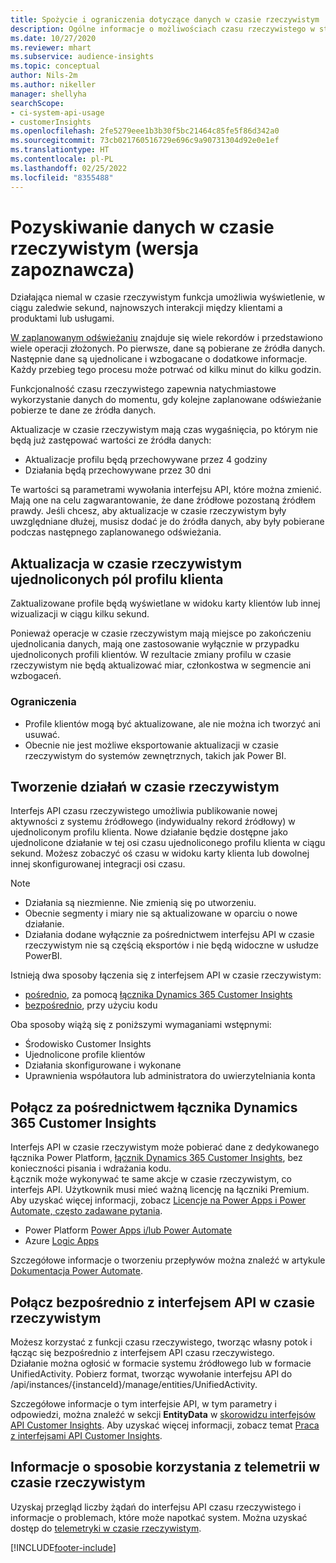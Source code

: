 ```yaml
---
title: Spożycie i ograniczenia dotyczące danych w czasie rzeczywistym
description: Ogólne informacje o możliwościach czasu rzeczywistego w statystykach odbiorców.
ms.date: 10/27/2020
ms.reviewer: mhart
ms.subservice: audience-insights
ms.topic: conceptual
author: Nils-2m
ms.author: nikeller
manager: shellyha
searchScope:
- ci-system-api-usage
- customerInsights
ms.openlocfilehash: 2fe5279eee1b3b30f5bc21464c85fe5f86d342a0
ms.sourcegitcommit: 73cb021760516729e696c9a90731304d92e0e1ef
ms.translationtype: HT
ms.contentlocale: pl-PL
ms.lasthandoff: 02/25/2022
ms.locfileid: "8355488"
---
```

# <a name="real-time-data-ingestion-preview"></a>Pozyskiwanie danych w czasie rzeczywistym (wersja zapoznawcza)

Działająca niemal w czasie rzeczywistym funkcja umożliwia wyświetlenie, w ciągu zaledwie sekund, najnowszych interakcji między klientami a produktami lub usługami.

[W zaplanowanym odświeżaniu](system.md#schedule-tab) znajduje się wiele rekordów i przedstawiono wiele operacji złożonych. Po pierwsze, dane są pobierane ze źródła danych. Następnie dane są ujednolicane i wzbogacane o dodatkowe informacje. Każdy przebieg tego procesu może potrwać od kilku minut do kilku godzin.

Funkcjonalność czasu rzeczywistego zapewnia natychmiastowe wykorzystanie danych do momentu, gdy kolejne zaplanowane odświeżanie pobierze te dane ze źródła danych.

Aktualizacje w czasie rzeczywistym mają czas wygaśnięcia, po którym nie będą już zastępować wartości ze źródła danych:

- Aktualizacje profilu będą przechowywane przez 4 godziny
- Działania będą przechowywane przez 30 dni

Te wartości są parametrami wywołania interfejsu API, które można zmienić. Mają one na celu zagwarantowanie, że dane źródłowe pozostaną źródłem prawdy. Jeśli chcesz, aby aktualizacje w czasie rzeczywistym były uwzględniane dłużej, musisz dodać je do źródła danych, aby były pobierane podczas następnego zaplanowanego odświeżania.

## <a name="real-time-update-of-the-unified-customer-profile-fields"></a>Aktualizacja w czasie rzeczywistym ujednoliconych pól profilu klienta

Zaktualizowane profile będą wyświetlane w widoku karty klientów lub innej wizualizacji w ciągu kilku sekund.

Ponieważ operacje w czasie rzeczywistym mają miejsce po zakończeniu ujednolicania danych, mają one zastosowanie wyłącznie w przypadku ujednoliconych profili klientów. W rezultacie zmiany profilu w czasie rzeczywistym nie będą aktualizować miar, członkostwa w segmencie ani wzbogaceń.

### <a name="limitations"></a>Ograniczenia

- Profile klientów mogą być aktualizowane, ale nie można ich tworzyć ani usuwać.
- Obecnie nie jest możliwe eksportowanie aktualizacji w czasie rzeczywistym do systemów zewnętrznych, takich jak Power BI.

## <a name="real-time-creation-of-activities"></a>Tworzenie działań w czasie rzeczywistym

Interfejs API czasu rzeczywistego umożliwia publikowanie nowej aktywności z systemu źródłowego (indywidualny rekord źródłowy) w ujednoliconym profilu klienta. Nowe działanie będzie dostępne jako ujednolicone działanie w tej osi czasu ujednoliconego profilu klienta w ciągu sekund. Możesz zobaczyć oś czasu w widoku karty klienta lub dowolnej innej skonfigurowanej integracji osi czasu.

> [!NOTE]
>
> - Działania są niezmienne. Nie zmienią się po utworzeniu.
> - Obecnie segmenty i miary nie są aktualizowane w oparciu o nowe działanie.
> - Działania dodane wyłącznie za pośrednictwem interfejsu API w czasie rzeczywistym nie są częścią eksportów i nie będą widoczne w usłudze PowerBI.

Istnieją dwa sposoby łączenia się z interfejsem API w czasie rzeczywistym:

- [pośrednio](#connect-via-the-dynamics-365-customer-insights-connector), za pomocą [łącznika Dynamics 365 Customer Insights](/connectors/customerinsights/)
- [bezpośrednio](#connect-directly-to-the-real-time-api), przy użyciu kodu

Oba sposoby wiążą się z poniższymi wymaganiami wstępnymi:

- Środowisko Customer Insights
- Ujednolicone profile klientów
- Działania skonfigurowane i wykonane
- Uprawnienia współautora lub administratora do uwierzytelniania konta

## <a name="connect-via-the-dynamics-365-customer-insights-connector"></a>Połącz za pośrednictwem łącznika Dynamics 365 Customer Insights

Interfejs API w czasie rzeczywistym może pobierać dane z dedykowanego łącznika Power Platform, [łącznik Dynamics 365 Customer Insights](/connectors/customerinsights/), bez konieczności pisania i wdrażania kodu.    
Łącznik może wykonywać te same akcje w czasie rzeczywistym, co interfejs API. Użytkownik musi mieć ważną licencję na łączniki Premium. Aby uzyskać więcej informacji, zobacz [Licencje na Power Apps i Power Automate, często zadawane pytania](/power-platform/admin/powerapps-flow-licensing-faq).

- Power Platform [Power Apps i/lub Power Automate](/connectors/)
- Azure [Logic Apps](/azure/connectors/apis-list)

Szczegółowe informacje o tworzeniu przepływów można znaleźć w artykule [Dokumentacja Power Automate](/power-automate/).

## <a name="connect-directly-to-the-real-time-api"></a>Połącz bezpośrednio z interfejsem API w czasie rzeczywistym

Możesz korzystać z funkcji czasu rzeczywistego, tworząc własny potok i łącząc się bezpośrednio z interfejsem API czasu rzeczywistego.    
Działanie można ogłosić w formacie systemu źródłowego lub w formacie UnifiedActivity. Pobierz format, tworząc wywołanie interfejsu API do /api/instances/{instanceId}/manage/entities/UnifiedActivity.

Szczegółowe informacje o tym interfejsie API, w tym parametry i odpowiedzi, można znaleźć w sekcji **EntityData** w [skorowidzu interfejsów API Customer Insights](https://developer.ci.ai.dynamics.com/api-details#api=CustomerInsights). Aby uzyskać więcej informacji, zobacz temat [Praca z interfejsami API Customer Insights](apis.md).

## <a name="understand-your-real-time-usage-with-telemetry"></a>Informacje o sposobie korzystania z telemetrii w czasie rzeczywistym

Uzyskaj przegląd liczby żądań do interfejsu API czasu rzeczywistego i informacje o problemach, które może napotkać system. Można uzyskać dostęp do [telemetryki w czasie rzeczywistym](system.md#api-usage-tab). 


[!INCLUDE[footer-include](../includes/footer-banner.md)]